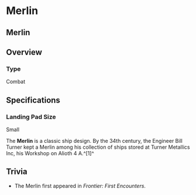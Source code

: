 # Merlin
## Merlin

		

## Overview

### Type

Combat

## Specifications

### Landing Pad Size

Small

The **Merlin** is a classic ship design. By the 34th century, the Engineer Bill Turner kept a Merlin among his collection of ships stored at Turner Metallics Inc, his Workshop on Alioth 4 A.^[1]^

## Trivia

- The Merlin first appeared in *Frontier: First Encounters*.